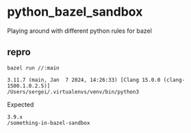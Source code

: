 # python_bazel_sandbox
Playing around with different python rules for bazel

## repro

```
bazel run //:main     
```

```
3.11.7 (main, Jan  7 2024, 14:26:33) [Clang 15.0.0 (clang-1500.1.0.2.5)]
/Users/sergei/.virtualenvs/venv/bin/python3
```

Expected
```
3.9.x
/something-in-bazel-sandbox
```
